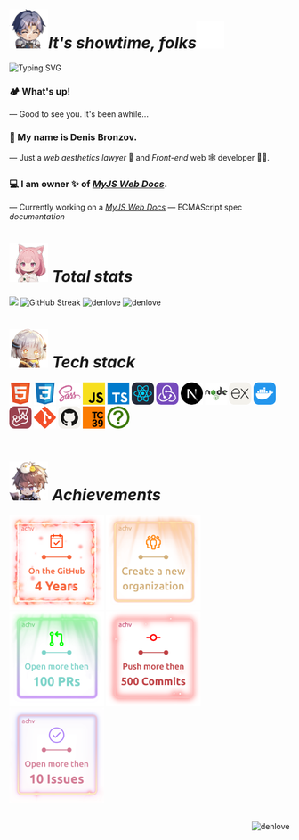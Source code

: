 <h1><img src='./src/assets/anim1.png' width='70'><i>It's showtime, folks</i><img src='./src/assets/anim3.png' width='50'></h1>

![Typing SVG](<https://readme-typing-svg.demolab.com?font=Roboto+Mono&size=15&pause=100&color=00A2F7&vCenter=true&random=true&width=435&height=15&lines=%E2%9E%9C+Environment+Record;%E2%9E%9C+Abstract+Operation;%E2%9E%9C+globalThis;%E2%9E%9C+Variable+Statement;%E2%9E%9C+Formal+Parameters;%E2%9E%9C+Execution+Context+Stack;%E2%9E%9C+Runtime+Semantics;%E2%9E%9C+ReturnIfAbrupt();%E2%9E%9C+CreateImmutableBinding();%E2%9E%9C+Unicode+Code+Point>)

### 🏕️ What's up!

— Good to see you. It's been awhile...

### 👋 My name is Denis Bronzov.

— Just a _web aesthetics lawyer_ 🎁 and _Front-end_ web 🕸 developer 🧑‍💻.

### 💻 I am owner ✨ of [_MyJS Web Docs_](https://github.com/mjdocs).

— Currently working on a _[MyJS Web Docs](https://github.com/mjdocs)_ — ECMAScript spec _documentation_

<h1><img src='./src/assets/anim2.png' width='70'><i> Total stats</i></h1>

  <img src="https://github-readme-stats.vercel.app/api?username=denlove&show_icons=true&theme=github_dark&border_radius=10&line-height=10&card_width=300" />
  <img src="https://streak-stats.demolab.com?user=denlove&theme=github-dark-blue&border_radius=10&card_width=437&card_height=195" alt="GitHub Streak" />
  <img src="https://github-readme-stats.vercel.app/api/top-langs?username=denlove&show_icons=true&theme=github_dark&locale=en&layout=compact&border_radius=10&card_width=437" alt="denlove" />
  <img src="https://github-profile-trophy.vercel.app/?username=denlove&theme=juicyfresh&&row=1&column=4&title=Commits,PR,Issues,Followers&no-frame=true" alt="denlove" />

<h1><img src='./src/assets/anim4.png' width='70'><i> Tech stack</i></h1>

<div align='left'>
  <img src="src/assets/7.png" width="40" height="40">
  <img src="src/assets/16.png" width="40" height="40">
  <img src="src/assets/6.png" width="40" height="40">
  <img src="src/assets/2.png" width="40" height="40">
  <img src="src/assets/3.png" width="40" height="40">
  <img src="src/assets/1.png" width="40" height="40">
  <img src="src/assets/14.png" width="40" height="40">
  <img src="src/assets/8.png" width="40" height="40">
  <img src="src/assets/5.png" width="40" height="40">
  <img src="src/assets/9.png" width="40" height="40">
  <img src="src/assets/4.png" width="40" height="40">
  <img src="src/assets/10.png" width="40" height="40">
  <img src="src/assets/13.png" width="40" height="40">
  <img src="src/assets/12.png" width="40" height="40">
  <img src="src/assets/15.png" width="40" height="40">
  <img src="src/assets/11.png" width="40" height="40">
</div><br>

<h1><img src='./src/assets/anim5.png' width='70'><i> Achievements</i></h1>

<div>
    <img src='./src/assets/achv0.png' width='170'>
    <img src='./src/assets/achv1.png' width='170'>
    <img src='./src/assets/achv2.png' width='170'>
    <img src='./src/assets/achv4.png' width='170'>
    <img src='./src/assets/achv3.png' width='170'>
</div><br>

<p align="right"><img src="https://komarev.com/ghpvc/?username=denlove&label=Profile%20views&color=000000&style=flat" alt="denlove" /></p>
